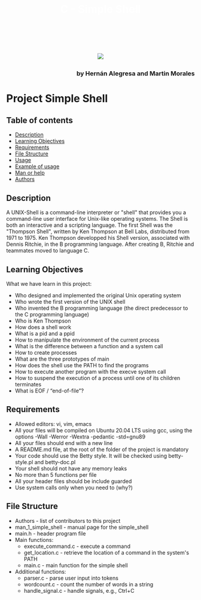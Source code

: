 <h1 align="center" style="color:#FFFFFF"> C - Simple Shell<h1>

<br>

<p align="center">
  <img src="https://blog.holbertonschool.com/wp-content/uploads/2019/04/instagram_feed180.jpg" />
</p>

<h3 align="right">by Hernán Alegresa and Martin Morales<h3>

# Project Simple Shell 

## Table of contents

- [Description](#description)
- [Learning Objectives](#learning-objectives)
- [Requirements](#requirements)
- [File Structure](#file-structure)
- [Usage](#usage)
- [Example of usage](#Example-of-usage)
- [Man or help](#man-or-help)
- [Authors](#authors)

## Description

A UNIX-Shell is a command-line interpreter or "shell" that provides you a command-line user interface for Unix-like operating systems. The Shell is both an interactive and a scripting language. The first Shell was the "Thompson Shell", written by Ken Thompson at Bell Labs, distributed from 1971 to 1975. Ken Thompson developped his Shell version, associated with Dennis Ritchie, in the B programming language. After creating B, Ritchie and teammates moved to language C.

## Learning Objectives 

What we have learn in this project:
- Who designed and implemented the original Unix operating system
- Who wrote the first version of the UNIX shell
- Who invented the B programming language (the direct predecessor to the C programming language)
- Who is Ken Thompson
- How does a shell work
- What is a pid and a ppid
- How to manipulate the environment of the current process
- What is the difference between a function and a system call
- How to create processes
- What are the three prototypes of main
- How does the shell use the PATH to find the programs
- How to execute another program with the execve system call
- How to suspend the execution of a process until one of its children terminates
- What is EOF / “end-of-file”?

## Requirements

- Allowed editors: vi, vim, emacs
- All your files will be compiled on Ubuntu 20.04 LTS using gcc, using the options -Wall -Werror -Wextra -pedantic -std=gnu89
- All your files should end with a new line
- A README.md file, at the root of the folder of the project is mandatory
- Your code should use the Betty style. It will be checked using betty-style.pl and betty-doc.pl
- Your shell should not have any memory leaks
- No more than 5 functions per file
- All your header files should be include guarded
- Use system calls only when you need to (why?)

## File Structure

- Authors - list of contributors to this project
- man_1_simple_shell - manual page for the simple_shell
- main.h - header program file
- Main functions:
  - execute_command.c - execute a command
  - get_location.c - retrieve the location of a command in the system's PATH
  - main.c - main function for the simple shell
- Additional functions:
  - parser.c - parse user input into tokens
  - wordcount.c - count the number of words in a string
  - handle_signal.c - handle signals, e.g., Ctrl+C

